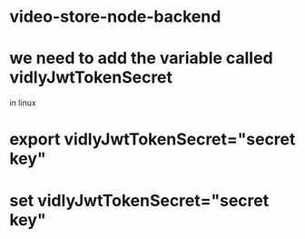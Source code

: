 # video-store-node-backend

# we need to add the variable called vidlyJwtTokenSecret

in linux 
 # export vidlyJwtTokenSecret="secret key"
 # set vidlyJwtTokenSecret="secret key"
     
